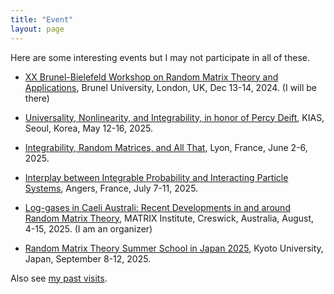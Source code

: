 ```yaml
---
title: "Event"
layout: page
---
```


Here are some interesting events but I may not participate in all of these.

- [XX Brunel-Bielefeld Workshop on Random Matrix Theory and Applications](https://www.brunel.ac.uk/news-and-events/events/2024/XX-Brunel-Bielefeld-Workshop-on-Random-Matrix-Theory-and-Applications), Brunel University, London, UK, Dec 13-14, 2024. (I will be there)

- [Universality, Nonlinearity, and Integrability, in honor of Percy Deift](https://sites.google.com/view/deift2025/home?authuser=0), KIAS, Seoul, Korea, May 12-16, 2025.

- [Integrability, Random Matrices, and All That](https://perso.ens-lyon.fr/alex.simon/PIICQ/PIICQ_2025.php), Lyon, France, June 2-6, 2025.

- [Interplay between Integrable Probability and Interacting Particle Systems](https://perso.ens-lyon.fr/alex.simon/PIICQ/PIICQ_2025.php), Angers, France, July 7-11, 2025.

- [Log-gases in Caeli Australi: Recent Developments in and around Random Matrix Theory](https://www.matrix-inst.org.au/events/log-gases-in-caeli-australi-recent-developments-in-and-around-random-matrix-theory/), MATRIX Institute, Creswick, Australia, August, 4-15, 2025. (I am an organizer)

- [Random Matrix Theory Summer School in Japan 2025](https://benoitcollins.github.io/rmt2025/), Kyoto University, Japan, September 8-12, 2025.

Also see [my past visits](/pastvisits.md).
